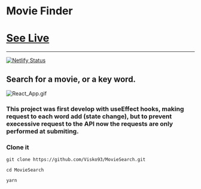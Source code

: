 # Movie Finder

# [See Live](https://quirky-mclean-b9c0bc.netlify.app/)
---
[![Netlify Status](https://api.netlify.com/api/v1/badges/0e555f15-2aec-401a-a21e-48ec2f9fb10f/deploy-status)](https://app.netlify.com/sites/quirky-mclean-b9c0bc/deploys)
## Search for a movie, or a key word.

![React_App.gif](./src/utils/img/React_App.gif)


### This project was first develop with useEffect hooks, making request to each word add (state change), but to prevent execessive request to the API now the requests are only performed at submiting.

### Clone it
```
git clone https://github.com/Visko93/MovieSearch.git

cd MovieSearch

yarn

```